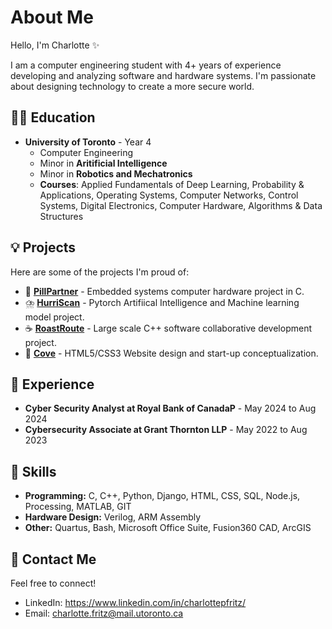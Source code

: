 
# About Me

Hello, I'm Charlotte ✨

I am a computer engineering student with 4+ years of experience developing and analyzing software and hardware systems. I'm passionate about designing technology to create a more secure world.

## 👩‍🎓 Education

- **University of Toronto** - Year 4
  - Computer Engineering
  - Minor in **Aritificial Intelligence**
  - Minor in **Robotics and Mechatronics**
  - **Courses**: Applied Fundamentals of Deep Learning, Probability & Applications, Operating Systems, Computer Networks, Control Systems, Digital Electronics, Computer Hardware, Algorithms & Data Structures
 
## 💡 Projects

Here are some of the projects I'm proud of:
- 💊 [**PillPartner**](https://github.com/charlottepfritz/PillPartner) - Embedded systems computer hardware project in C.
- ⛈️ [**HurriScan**](https://github.com/macaroonforu/HurriScan/tree/main) - Pytorch Artifiical Intelligence and Machine learning model project.
- ☕ [**RoastRoute**](https://github.com/ambroseling/RoastRoute-GIS) - Large scale C++ software collaborative development project.
- 🐚 [**Cove**](https://main--cove-serenity-in-storytime.netlify.app) - HTML5/CSS3 Website design and start-up conceptualization.

## 🌟 Experience
- **Cyber Security Analyst at Royal Bank of CanadaP** - May 2024 to Aug 2024
- **Cybersecurity Associate at Grant Thornton LLP** - May 2022 to Aug 2023


## 🌱 Skills

- **Programming:** C, C++, Python, Django, HTML, CSS, SQL, Node.js, Processing, MATLAB, GIT 
- **Hardware Design:** Verilog, ARM Assembly
- **Other:** Quartus, Bash, Microsoft Office Suite, Fusion360 CAD, ArcGIS

## 💬 Contact Me

Feel free to connect!

- LinkedIn: https://www.linkedin.com/in/charlottepfritz/
- Email: charlotte.fritz@mail.utoronto.ca

